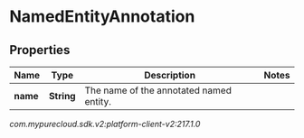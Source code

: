 # NamedEntityAnnotation


## Properties

| Name | Type | Description | Notes |
| ------------ | ------------- | ------------- | ------------- |
| **name** | **String** | The name of the annotated named entity. |  |




_com.mypurecloud.sdk.v2:platform-client-v2:217.1.0_
